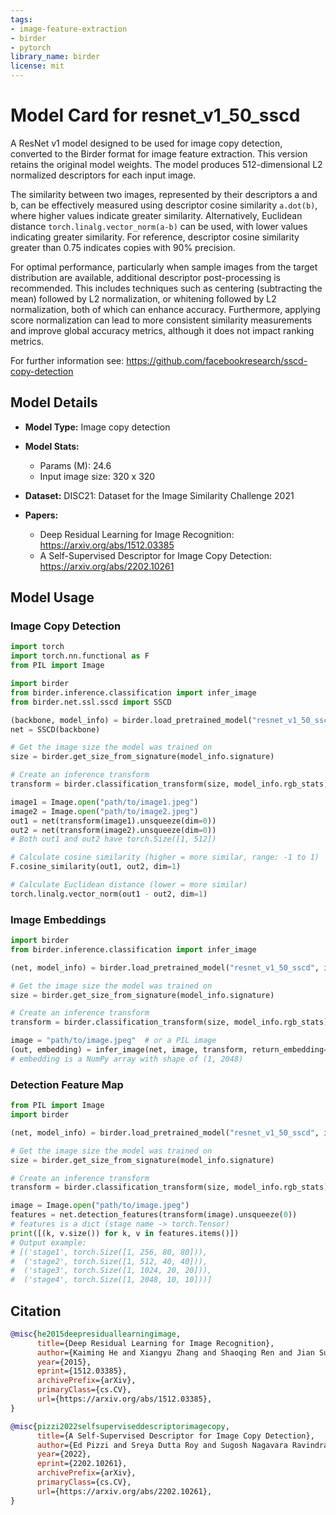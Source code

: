 ```yaml
---
tags:
- image-feature-extraction
- birder
- pytorch
library_name: birder
license: mit
---
```


# Model Card for resnet_v1_50_sscd

A ResNet v1 model designed to be used for image copy detection, converted to the Birder format for image feature extraction. This version retains the original model weights. The model produces 512-dimensional L2 normalized descriptors for each input image.

The similarity between two images, represented by their descriptors a and b, can be effectively measured using descriptor cosine similarity `a.dot(b)`, where higher values indicate greater similarity.
Alternatively, Euclidean distance `torch.linalg.vector_norm(a-b)` can be used, with lower values indicating greater similarity.
For reference, descriptor cosine similarity greater than 0.75 indicates copies with 90% precision.

For optimal performance, particularly when sample images from the target distribution are available, additional descriptor post-processing is recommended.
This includes techniques such as centering (subtracting the mean) followed by L2 normalization, or whitening followed by L2 normalization, both of which can enhance accuracy.
Furthermore, applying score normalization can lead to more consistent similarity measurements and improve global accuracy metrics, although it does not impact ranking metrics.

For further information see: <https://github.com/facebookresearch/sscd-copy-detection>

## Model Details

- **Model Type:** Image copy detection
- **Model Stats:**
    - Params (M): 24.6
    - Input image size: 320 x 320
- **Dataset:** DISC21: Dataset for the Image Similarity Challenge 2021

- **Papers:**
    - Deep Residual Learning for Image Recognition: <https://arxiv.org/abs/1512.03385>
    - A Self-Supervised Descriptor for Image Copy Detection: <https://arxiv.org/abs/2202.10261>

## Model Usage

### Image Copy Detection

```python
import torch
import torch.nn.functional as F
from PIL import Image

import birder
from birder.inference.classification import infer_image
from birder.net.ssl.sscd import SSCD

(backbone, model_info) = birder.load_pretrained_model("resnet_v1_50_sscd", inference=True)
net = SSCD(backbone)

# Get the image size the model was trained on
size = birder.get_size_from_signature(model_info.signature)

# Create an inference transform
transform = birder.classification_transform(size, model_info.rgb_stats)

image1 = Image.open("path/to/image1.jpeg")
image2 = Image.open("path/to/image2.jpeg")
out1 = net(transform(image1).unsqueeze(dim=0))
out2 = net(transform(image2).unsqueeze(dim=0))
# Both out1 and out2 have torch.Size([1, 512])

# Calculate cosine similarity (higher = more similar, range: -1 to 1)
F.cosine_similarity(out1, out2, dim=1)

# Calculate Euclidean distance (lower = more similar)
torch.linalg.vector_norm(out1 - out2, dim=1)
```

### Image Embeddings

```python
import birder
from birder.inference.classification import infer_image

(net, model_info) = birder.load_pretrained_model("resnet_v1_50_sscd", inference=True)

# Get the image size the model was trained on
size = birder.get_size_from_signature(model_info.signature)

# Create an inference transform
transform = birder.classification_transform(size, model_info.rgb_stats)

image = "path/to/image.jpeg"  # or a PIL image
(out, embedding) = infer_image(net, image, transform, return_embedding=True)
# embedding is a NumPy array with shape of (1, 2048)
```

### Detection Feature Map

```python
from PIL import Image
import birder

(net, model_info) = birder.load_pretrained_model("resnet_v1_50_sscd", inference=True)

# Get the image size the model was trained on
size = birder.get_size_from_signature(model_info.signature)

# Create an inference transform
transform = birder.classification_transform(size, model_info.rgb_stats)

image = Image.open("path/to/image.jpeg")
features = net.detection_features(transform(image).unsqueeze(0))
# features is a dict (stage name -> torch.Tensor)
print([(k, v.size()) for k, v in features.items()])
# Output example:
# [('stage1', torch.Size([1, 256, 80, 80])),
#  ('stage2', torch.Size([1, 512, 40, 40])),
#  ('stage3', torch.Size([1, 1024, 20, 20])),
#  ('stage4', torch.Size([1, 2048, 10, 10]))]
```

## Citation

```bibtex
@misc{he2015deepresiduallearningimage,
      title={Deep Residual Learning for Image Recognition},
      author={Kaiming He and Xiangyu Zhang and Shaoqing Ren and Jian Sun},
      year={2015},
      eprint={1512.03385},
      archivePrefix={arXiv},
      primaryClass={cs.CV},
      url={https://arxiv.org/abs/1512.03385},
}

@misc{pizzi2022selfsuperviseddescriptorimagecopy,
      title={A Self-Supervised Descriptor for Image Copy Detection},
      author={Ed Pizzi and Sreya Dutta Roy and Sugosh Nagavara Ravindra and Priya Goyal and Matthijs Douze},
      year={2022},
      eprint={2202.10261},
      archivePrefix={arXiv},
      primaryClass={cs.CV},
      url={https://arxiv.org/abs/2202.10261},
}
```
